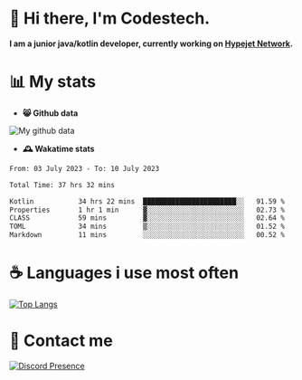 # 👋 Hi there, I'm Codestech.
**I am a junior java/kotlin developer, currently working on [Hypejet Network](https://github.com/Hypejet).**

# 📊 My stats
- **😸 Github data**

![My github data](https://github-readme-stats.vercel.app/api?username=Codestech1&count_private=true&include_all_commits=true&theme=codeSTACKr)

- **🕰️ Wakatime stats**
<!--START_SECTION:waka-->

```txt
From: 03 July 2023 - To: 10 July 2023

Total Time: 37 hrs 32 mins

Kotlin           34 hrs 22 mins  ███████████████████████░░   91.59 %
Properties       1 hr 1 min      ▓░░░░░░░░░░░░░░░░░░░░░░░░   02.73 %
CLASS            59 mins         ▓░░░░░░░░░░░░░░░░░░░░░░░░   02.64 %
TOML             34 mins         ▒░░░░░░░░░░░░░░░░░░░░░░░░   01.52 %
Markdown         11 mins         ░░░░░░░░░░░░░░░░░░░░░░░░░   00.52 %
```

<!--END_SECTION:waka-->

# ☕ Languages i use most often
[![Top Langs](https://github-readme-stats.vercel.app/api/top-langs/?username=Codestech1&layout=compact&langs_count=8&exclude_repo=window5000.github.io&theme=codeSTACKr)](https://github.com/anuraghazra/github-readme-stats)

# 💬 Contact me
[![Discord Presence](https://lanyard.cnrad.dev/api/650718742157852740)](https://discord.com/users/650718742157852740)
</br>
